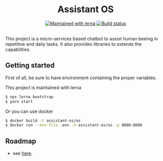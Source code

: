 <h1 align="center">
  Assistant OS
</h1>
<div align="center">
<a href="https://lernajs.io/"><img src="https://img.shields.io/badge/maintained%20with-lerna-cc00ff.svg" alt="Maintained with lerna"/><a/>
<a href="https://cloud.drone.io/assistant-os/assistant-os">
  <img src="https://cloud.drone.io/api/badges/assistant-os/assistant-os/status.svg" alt="Build status" />
</a>
</div>

<br>

This project is a micro-services based chatbot to assist human beeing in repetitive and daily tasks. It also provides libraries to extends the capabilities.

## Getting started

First of all, be sure to have environment containing the proper
variables.

This project is maintained with lerna

```bash
$ npx lerna bootstrap
$ yarn start
```

Or you can use docker

```bash
$ docker build -t assistant-os/os
$ docker run --env-file .env -d assistant-os/os -p 8080:8080

```

## Roadmap

- see [here](https://github.com/orgs/assistant-os/projects/1).
